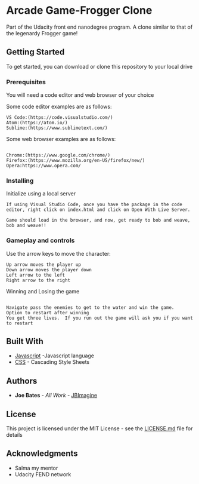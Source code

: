 # Arcade Game-Frogger Clone

Part of the Udacity front end nanodegree program.  A clone similar to that of the legenardy Frogger game!

## Getting Started

To get started, you can download or clone this repository to your local drive

### Prerequisites

You will need a code editor and web browser of your choice

Some code editor examples are as follows:  

```
VS Code:(https://code.visualstudio.com/)
Atom:(https://atom.io/)
Sublime:(https://www.sublimetext.com/)
```

Some web browser examples are as follows:
```

Chrome:(https://www.google.com/chrome/)
Firefox:(https://www.mozilla.org/en-US/firefox/new/)
Opera:https://www.opera.com/
```

### Installing


Initialize using a local server

```
If using Visual Studio Code, once you have the package in the code editor, right click on index.html and click on Open With Live Server.

```

```
Game should load in the browser, and now, get ready to bob and weave, bob and weave!!
```

### Gameplay and controls

Use the arrow keys to move the character:

```
Up arrow moves the player up
Down arrow moves the player down
Left arrow to the left
Right arrow to the right

```
Winning and Losing the game
```

Navigate pass the enemies to get to the water and win the game.  Option to restart after winning
You get three lives.  If you run out the game will ask you if you want to restart
```
## Built With

* [Javascript](https://developer.mozilla.org/en-US/docs/Web/JavaScript) -Javascript language
* [CSS](https://developer.mozilla.org/en-US/docs/Web/CSS) - Cascading Style Sheets



## Authors

* **Joe Bates** - *All Work* - [JBImagine](https://github.com/jbimagine/memory_magic)

## License

This project is licensed under the MIT License - see the [LICENSE.md](LICENSE.md) file for details

## Acknowledgments

* Salma my mentor
* Udacity FEND network

